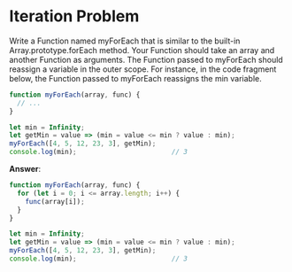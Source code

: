# Iteration Problem

Write a Function named myForEach that is similar to the built-in Array.prototype.forEach method. Your Function should take an array and another Function as arguments. The Function passed to myForEach should reassign a variable in the outer scope. For instance, in the code fragment below, the Function passed to myForEach reassigns the min variable.

```js
function myForEach(array, func) {
  // ...
}

let min = Infinity;
let getMin = value => (min = value <= min ? value : min);
myForEach([4, 5, 12, 23, 3], getMin);
console.log(min);                        // 3
```

**Answer**:

```js
function myForEach(array, func) {
  for (let i = 0; i <= array.length; i++) {
    func(array[i]);
  }
}

let min = Infinity;
let getMin = value => (min = value <= min ? value : min);
myForEach([4, 5, 12, 23, 3], getMin);
console.log(min);                        // 3
```
